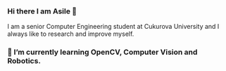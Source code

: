 
### Hi there I am Asile 👋

I am a senior Computer Engineering student at Cukurova University and I always like to research and improve myself. 


### 🌱 I’m currently learning OpenCV, Computer Vision and Robotics.
<!--
Here are some ideas to get you started:

- 🔭 I’m currently working on ...

- 👯 I’m looking to collaborate on ...
- 🤔 I’m looking for help with ...
- 💬 Ask me about ...
- 📫 How to reach me: ...
- 😄 Pronouns: ...
- ⚡ Fun fact: ...
--!>

